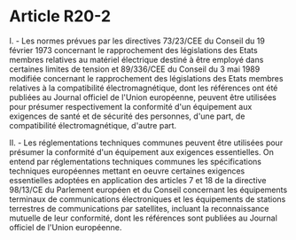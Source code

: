 # Article R20-2

I. - Les normes prévues par les directives 73/23/CEE du Conseil du 19 février 1973 concernant le rapprochement des législations des Etats membres relatives au matériel électrique destiné à être employé dans certaines limites de tension et 89/336/CEE du Conseil du 3 mai 1989 modifiée concernant le rapprochement des législations des Etats membres relatives à la compatibilité électromagnétique, dont les références ont été publiées au Journal officiel de l'Union européenne, peuvent être utilisées pour présumer respectivement la conformité d'un équipement aux exigences de santé et de sécurité des personnes, d'une part, de compatibilité électromagnétique, d'autre part.

II. - Les réglementations techniques communes peuvent être utilisées pour présumer la conformité d'un équipement aux exigences essentielles. On entend par réglementations techniques communes les spécifications techniques européennes mettant en oeuvre certaines exigences essentielles adoptées en application des articles 7 et 18 de la directive 98/13/CE du Parlement européen et du Conseil concernant les équipements terminaux de communications électroniques et les équipements de stations terrestres de communications par satellites, incluant la reconnaissance mutuelle de leur conformité, dont les références sont publiées au Journal officiel de l'Union européenne.